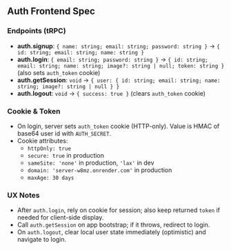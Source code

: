 ## Auth Frontend Spec

### Endpoints (tRPC)
- **auth.signup**: `{ name: string; email: string; password: string }` → `{ id: string; email: string; name: string }`
- **auth.login**: `{ email: string; password: string }` → `{ id: string; email: string; name: string; image?: string | null; token: string }` (also sets `auth_token` cookie)
- **auth.getSession**: `void` → `{ user: { id: string; email: string; name: string; image?: string | null } }`
- **auth.logout**: `void` → `{ success: true }` (clears `auth_token` cookie)

### Cookie & Token
- On login, server sets `auth_token` cookie (HTTP-only). Value is HMAC of base64 user id with `AUTH_SECRET`.
- Cookie attributes:
  - `httpOnly: true`
  - `secure: true` in production
  - `sameSite: 'none'` in production, `'lax'` in dev
  - `domain: 'server-w8mz.onrender.com'` in production
  - `maxAge: 30 days`

### UX Notes
- After `auth.login`, rely on cookie for session; also keep returned `token` if needed for client-side display.
- Call `auth.getSession` on app bootstrap; if it throws, redirect to login.
- On `auth.logout`, clear local user state immediately (optimistic) and navigate to login.
